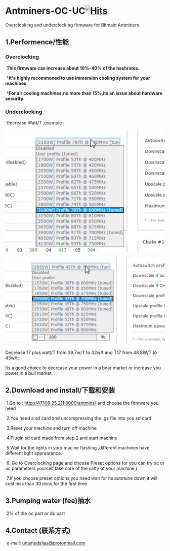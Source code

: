 # Antminers-OC-UC[![Hits](https://hits.seeyoufarm.com/api/count/incr/badge.svg?url=https%3A%2F%2Fgithub.com%2Fpp5ee%2FAntminers-OC-UC&count_bg=%2379C83D&title_bg=%23555555&icon=&icon_color=%23E7E7E7&title=hits&edge_flat=false)](https://hits.seeyoufarm.com)
Overclcoking and underclocking firmware for Bitmain Antminers



## 1.Performence/性能

### 	Overclocking

​	**This firmware can increase about 10%-40% of the hashrates.**

​	***It's highly recommoned to use immersion cooling system for your machines.**

​	***For air cooling machines,no more than 15%,its an issue about hardware security.**

###      Underclocking 

​		Decrease Watt/T ,example :

![](https://github.com/pp5ee/Antminers-OC-UC/blob/main/17%20series%20.jpg?raw=true)

![](https://github.com/pp5ee/Antminers-OC-UC/blob/main/17series2.jpg?raw=true)





Decrease  17 plus   watt/T from 39.7w/T to 32w/t  and T17 from 48.8W/T to 43w/t;

Its a good choice to decrease your power in a bear market or increase you power in a  bull  market.



## 2.Download and install/下载和安装

​	1.Go to :  http://47.108.25.211:8000/antmins/   and choose the firmware you need 

​	2.You need a  sd card and uncompressing  the .gz file into you sd card 

​	3.Reset your machine  and turn off machine

​	4.Plugin sd card made from step 2 and start machine

​	5.Wait for the lights in your macine flashing ,different machines have different light apprearance.

​	6. Go to Overclocking page and choose Preset options (or you can try oc or uc parameters yourself,take care of the safty of your machine )

​	7.If you choose preset options,you need wait for its autotune  down,it will cost less than 30 mins for the first time



## 3.Pumping water (fee)抽水

​	2% of the oc part or dc part



## 4.Contact (联系方式)

​	e-mail: unamedalias@protonmail.com
